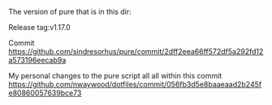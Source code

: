 The version of pure that is in this dir:

Release tag:v1.17.0

Commit https://github.com/sindresorhus/pure/commit/2dff2eea66ff572df5a292fd12a573196eecab9a


My personal changes to the pure script all all within this commit https://github.com/nwaywood/dotfiles/commit/056fb3d5e8baaeaad2b245fe80860057639bce73
